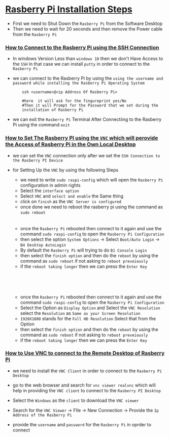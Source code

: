 # <ins> Rasberry Pi Installation Steps </ins> #

- First we need to Shut Down the `Rasberry Pi` from the Software Desktop
- Then we need to wait for 20 seconds and then remove the Power cable from the `Rasberry Pi`

### <ins> How to Connect to the Rasberry Pi using the SSH Connection </ins> ###

- In windows Version Less than `windows 10` then we don't Have Access to the `SSH` in that case we can install `putty` in order to connect to the `Rasberry Pi`

- we can connect to the Rasberry Pi by using the `using the username and password while installing the Rasberry Pi Operating System `

    ```
        ssh <username>@<ip Address Of Rasberry Pi>

        #here  it will ask for the fingureprint yes/No
        #Then it will Prompt for the Password that we set during the 
        installation of Rasberry Pi
    ```

- we can exit the `Rasberry Pi` Terminal After Connectiing to the Rasberry Pi using the command `exit`


### <ins> How to Set The Rasberry PI using the `VNC` which will perovide the Access of Rasberry Pi in the Own Local Desktop </ins> #

- we can set the `VNC` connection only after we set the `SSH Connection to the Rasberry PI Device`

- for Setting Up the `VNC` by using the following Steps

    - we need to write `sudo raspi-config` which will open the `Rasberry Pi` configuration in admin rights
    - Select the `interface option`
    - Select `VNC` and `select and enable` the Same thing
    - click on `finish` as the `VNC Server is configured`
    - once done we need to reboot the rasberry pi using the command as `sudo reboot`
    <br/><br/><br/>
    -  once the `Rasberry Pi` rebooted then connect to it again and use the command `sudo raspi-config` to open the `Rasberry Pi Configuration`
    - then select the option `System Options` &rarr; Select `Boot/Auto Login` &rarr; `B4 Desktop AutoLogin`
    - By default the `Rasberry Pi` will trying to do `B1 Console Login`
    - then select the `finish option` and then do the `reboot` by using the command as `sudo reboot` if not asking to `reboot preveiously`
    - if the `reboot taking longer` then  we can press the `Enter Key`

    <br/><br/><br/>

    - once the `Rasberry Pi` rebooted then connect to it again and use the command `sudo raspi-config` to open the `Rasberry Pi Configuration`
    - Select the Option as `Display Option` and Select the `VNC Resolution` select the `Resolution` as `Same as your Screen Resolution`
    - `1920X1080` stands for the `Full HD Resolution` Select that from the Option 
    - then select the `finish option` and then do the `reboot` by using the command as `sudo reboot` if not asking to `reboot preveiously`
    - if the `reboot taking longer` then  we can press the `Enter Key`

### <ins> How to Use VNC to connect to the Remote Desktop of Rasberry Pi </ins> ###

-  we need to install the `VNC Client` in order to connect to the `Rasberry Pi Desktop`
- go to the web browser and search for `vnc viewer realvnc` which will help in providing the `VNC client` to connect to the `Rasberry PI Desktop`

- Select the `Windows` as the `client` to download the `VNC viewer`

- Search for the `VNC Viewer` &rarr; FIle &rarr; New Connection &rarr; Provide the `Ip Address of the Rasberry Pi`

- provide the `username` and `password` for the `Rasberry Pi` in oprder to connect 






